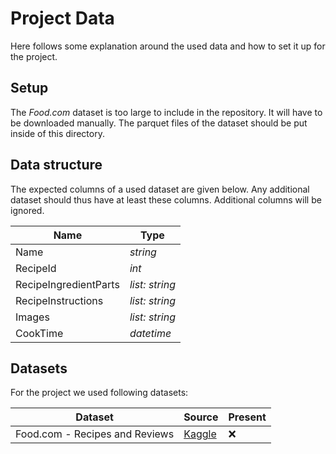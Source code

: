 # Project Data

Here follows some explanation around the used data and how to set it up for the project.

## Setup

The _Food.com_ dataset is too large to include in the repository.
It will have to be downloaded manually.
The parquet files of the dataset should be put inside of this directory.

## Data structure

The expected columns of a used dataset are given below.
Any additional dataset should thus have at least these columns.
Additional columns will be ignored.

| **Name**              | **Type**       |
| --------------------- | -------------- |
| Name                  | _string_       |
| RecipeId              | _int_          |
| RecipeIngredientParts | _list: string_ |
| RecipeInstructions    | _list: string_ |
| Images                | _list: string_ |
| CookTime              | _datetime_     |

## Datasets

For the project we used following datasets:

| **Dataset**                    | **Source**                                                                   | **Present** |
| ------------------------------ | ---------------------------------------------------------------------------- | ----------- |
| Food.com - Recipes and Reviews | [Kaggle](https://www.kaggle.com/datasets/irkaal/foodcom-recipes-and-reviews) | :x:         |
